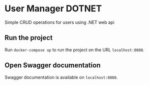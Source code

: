 # User Manager DOTNET
Simple CRUD operations for users using .NET web api

## Run the project
Run `docker-compose up` to run the project on the URL `localhost:8080`.

## Open Swagger documentation
Swagger documentation is available on `localhost:8080`.
